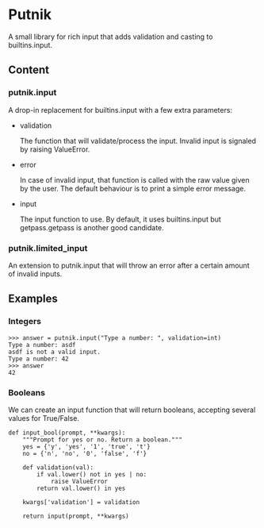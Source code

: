 Putnik
======

A small library for rich input that adds validation and casting to builtins.input.

Content
-------

### putnik.input

A drop-in replacement for builtins.input with a few extra parameters:

* validation

    The function that will validate/process the input. Invalid input is signaled by raising ValueError.

* error

    In case of invalid input, that function is called with the raw value given by the user. The default behaviour is to print a simple error message.

* input

    The input function to use. By default, it uses builtins.input but getpass.getpass is another good candidate.


### putnik.limited_input

An extension to putnik.input that will throw an error after a certain amount of
invalid inputs.


Examples
--------

### Integers

    >>> answer = putnik.input("Type a number: ", validation=int)
    Type a number: asdf
    asdf is not a valid input.
    Type a number: 42
    >>> answer
    42


### Booleans

We can create an input function that will return booleans, accepting several values
for True/False.

    def input_bool(prompt, **kwargs):
        """Prompt for yes or no. Return a boolean."""
        yes = {'y', 'yes', '1', 'true', 't'}
        no = {'n', 'no', '0', 'false', 'f'}
        
        def validation(val):
            if val.lower() not in yes | no:
                raise ValueError
            return val.lower() in yes
        
        kwargs['validation'] = validation
        
        return input(prompt, **kwargs)
